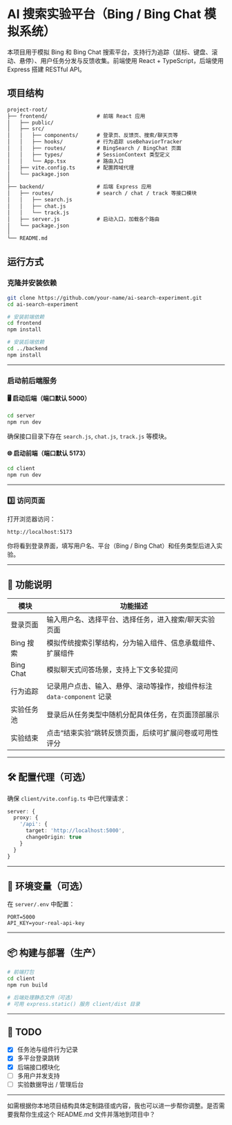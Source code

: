 # AI 搜索实验平台（Bing / Bing Chat 模拟系统）

本项目用于模拟 Bing 和 Bing Chat 搜索平台，支持行为追踪（鼠标、键盘、滚动、悬停）、用户任务分发与反馈收集。前端使用 React + TypeScript，后端使用 Express 搭建 RESTful API。

## 项目结构

```txt
project-root/
├── frontend/                # 前端 React 应用
│   ├── public/
│   ├── src/
│   │   ├── components/      # 登录页、反馈页、搜索/聊天页等
│   │   ├── hooks/           # 行为追踪 useBehaviorTracker
│   │   ├── routes/          # BingSearch / BingChat 页面
│   │   ├── types/           # SessionContext 类型定义
│   │   └── App.tsx          # 路由入口
│   ├── vite.config.ts       # 配置跨域代理
│   └── package.json
│
├── backend/                 # 后端 Express 应用
│   ├── routes/              # search / chat / track 等接口模块
│   │   ├── search.js
│   │   ├── chat.js
│   │   └── track.js
│   ├── server.js            # 启动入口，加载各个路由
│   └── package.json
│
└── README.md
```

## 运行方式

### 克隆并安装依赖

```bash
git clone https://github.com/your-name/ai-search-experiment.git
cd ai-search-experiment

# 安装前端依赖
cd frontend
npm install

# 安装后端依赖
cd ../backend
npm install
```

---

### 启动前后端服务

#### 🖥 启动后端（端口默认 5000）

```bash
cd server
npm run dev
```

确保接口目录下存在 `search.js`, `chat.js`, `track.js` 等模块。

#### 🌐 启动前端（端口默认 5173）

```bash
cd client
npm run dev
```

---

### 3️⃣ 访问页面

打开浏览器访问：

```
http://localhost:5173
```

你将看到登录界面，填写用户名、平台（Bing / Bing Chat）和任务类型后进入实验。

---

## 🧩 功能说明

| 模块        | 功能描述                                         |
| --------- | -------------------------------------------- |
| 登录页面      | 输入用户名、选择平台、选择任务，进入搜索/聊天实验页面                  |
| Bing 搜索   | 模拟传统搜索引擎结构，分为输入组件、信息承载组件、扩展组件                |
| Bing Chat | 模拟聊天式问答场景，支持上下文多轮提问                          |
| 行为追踪      | 记录用户点击、输入、悬停、滚动等操作，按组件标注 `data-component` 记录 |
| 实验任务池     | 登录后从任务类型中随机分配具体任务，在页面顶部展示                    |
| 实验结束      | 点击“结束实验”跳转反馈页面，后续可扩展问卷或可用性评分                 |

---

## 🛠️ 配置代理（可选）

确保 `client/vite.config.ts` 中已代理请求：

```ts
server: {
  proxy: {
    '/api': {
      target: 'http://localhost:5000',
      changeOrigin: true
    }
  }
}
```

---

## 📄 环境变量（可选）

在 `server/.env` 中配置：

```
PORT=5000
API_KEY=your-real-api-key
```

---

## 📦 构建与部署（生产）

```bash
# 前端打包
cd client
npm run build

# 后端处理静态文件（可选）
# 可用 express.static() 服务 client/dist 目录
```

---

## 📌 TODO

* [x] 任务池与组件行为记录
* [x] 多平台登录跳转
* [x] 后端接口模块化
* [ ] 多用户并发支持
* [ ] 实验数据导出 / 管理后台

---

如需根据你本地项目结构具体定制路径或内容，我也可以进一步帮你调整。是否需要我帮你生成这个 README.md 文件并落地到项目中？
